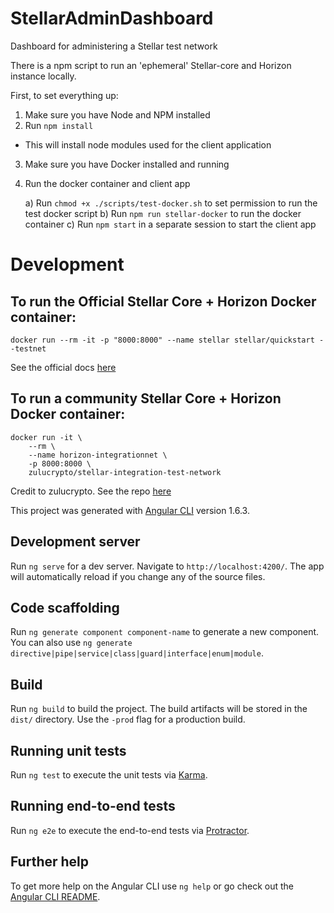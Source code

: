 # StellarAdminDashboard

Dashboard for administering a Stellar test network

There is a npm script to run an 'ephemeral' Stellar-core and Horizon instance locally.

First, to set everything up:

1) Make sure you have Node and NPM installed
2) Run ```npm install```
 - This will install node modules used for the client application
3) Make sure you have Docker installed and running

4) Run the docker container and client app

    a) Run ```chmod +x ./scripts/test-docker.sh``` to set permission to run the test docker script
    b) Run ```npm run stellar-docker``` to run the docker container
    c) Run ```npm start``` in a separate session to start the client app


# Development

## To run the Official Stellar Core + Horizon Docker container:

```
docker run --rm -it -p "8000:8000" --name stellar stellar/quickstart --testnet
```

See the official docs [here](https://github.com/stellar/docker-stellar-core-horizon)

## To run a community Stellar Core + Horizon Docker container:

```
docker run -it \
    --rm \
    --name horizon-integrationnet \
    -p 8000:8000 \
    zulucrypto/stellar-integration-test-network
```
Credit to zulucrypto. See the repo [here](https://github.com/zulucrypto/docker-stellar-integration-test-network)

This project was generated with [Angular CLI](https://github.com/angular/angular-cli) version 1.6.3.

## Development server

Run `ng serve` for a dev server. Navigate to `http://localhost:4200/`. The app will automatically reload if you change any of the source files.

## Code scaffolding

Run `ng generate component component-name` to generate a new component. You can also use `ng generate directive|pipe|service|class|guard|interface|enum|module`.

## Build

Run `ng build` to build the project. The build artifacts will be stored in the `dist/` directory. Use the `-prod` flag for a production build.

## Running unit tests

Run `ng test` to execute the unit tests via [Karma](https://karma-runner.github.io).

## Running end-to-end tests

Run `ng e2e` to execute the end-to-end tests via [Protractor](http://www.protractortest.org/).

## Further help

To get more help on the Angular CLI use `ng help` or go check out the [Angular CLI README](https://github.com/angular/angular-cli/blob/master/README.md).
